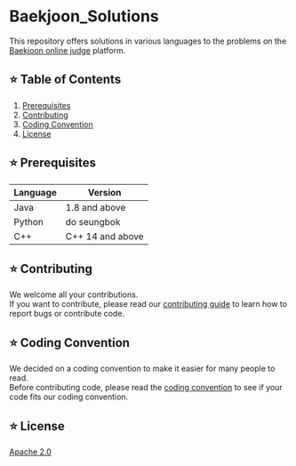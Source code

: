 # Baekjoon_Solutions
This repository offers solutions in various languages to the problems on the [Baekjoon online judge](https://www.acmicpc.net/) platform.

## ⭐ Table of Contents
1. [Prerequisites](#-prerequisites)
2. [Contributing](#-contributing)
3. [Coding Convention](#-coding-convention)
4. [License](#-license)

## ⭐ Prerequisites
| Language   | Version         |
| --------   | -------------- |
| Java       | 1.8 and above          |
| Python     | do seungbok           |
| C++     | C++ 14 and above           |

## ⭐ Contributing
We welcome all your contributions.   
If you want to contribute, please read our [contributing guide](CONTRIBUTING.md) to learn how to report bugs or contribute code.

## ⭐ Coding Convention
We decided on a coding convention to make it easier for many people to read.   
Before contributing code, please read the [coding convention](CODING_CONVENTION.md) to see if your code fits our coding convention.   

## ⭐ License
[Apache 2.0](LICENSE)
